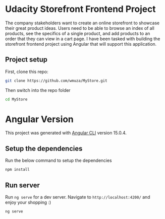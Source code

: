 # Udacity Storefront Frontend Project
The company stakeholders want to create an online storefront to showcase their great product ideas. Users need to be able to browse an index of all products, see the specifics of a single product, and add products to an order that they can view in a cart page. I have been tasked with building the storefront frontend project using Angular that will support this application.


## Project setup

First, clone this repo:

```bash
git clone https://github.com/wmuza/MyStore.git
```

Then switch into the repo folder
```bash
cd MyStore
```

# Angular Version

This project was generated with [Angular CLI](https://github.com/angular/angular-cli) version 15.0.4.

## Setup the dependencies
Run the below command to setup the dependencies
```bash
npm install
```

## Run server

Run `ng serve` for a dev server. Navigate to `http://localhost:4200/` and enjoy your shopping :)
```bash
ng serve
```
